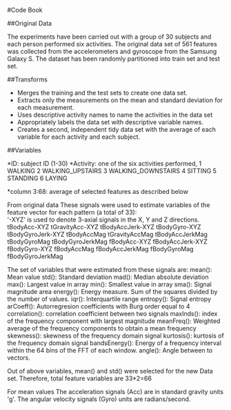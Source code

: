 #Code Book

##Original Data

The experiments have been carried out with a group of 30 subjects and each person performed six activities. The original data set of 561 features was collected from the accelerometers and gyroscope from the Samsung Galaxy S. The dataset has been randomly partitioned into train set and test set.

##Transforms

* Merges the training and the test sets to create one data set.
* Extracts only the measurements on the mean and standard deviation for each measurement.
* Uses descriptive activity names to name the activities in the data set
* Appropriately labels the data set with descriptive variable names. 
* Creates a second, independent tidy data set with the average of each variable for each activity and each subject.

##Variables

*ID: subject ID (1-30)
*Activity: one of the six activities performed, 1 WALKING
 2 WALKING_UPSTAIRS
 3 WALKING_DOWNSTAIRS 
4 SITTING 
5 STANDING 
6 LAYING

*column 3:68: average of selected features as described below

From original data
These signals were used to estimate variables of the feature vector for each pattern (a total of 33):  
'-XYZ' is used to denote 3-axial signals in the X, Y and Z directions.
tBodyAcc-XYZ
tGravityAcc-XYZ
tBodyAccJerk-XYZ
tBodyGyro-XYZ
tBodyGyroJerk-XYZ
tBodyAccMag
tGravityAccMag
tBodyAccJerkMag
tBodyGyroMag
tBodyGyroJerkMag
fBodyAcc-XYZ
fBodyAccJerk-XYZ
fBodyGyro-XYZ
fBodyAccMag
fBodyAccJerkMag
fBodyGyroMag
fBodyGyroJerkMag

The set of variables that were estimated from these signals are: 
mean(): Mean value
std(): Standard deviation
mad(): Median absolute deviation 
max(): Largest value in array
min(): Smallest value in array
sma(): Signal magnitude area
energy(): Energy measure. Sum of the squares divided by the number of values. 
iqr(): Interquartile range 
entropy(): Signal entropy
arCoeff(): Autorregresion coefficients with Burg order equal to 4
correlation(): correlation coefficient between two signals
maxInds(): index of the frequency component with largest magnitude
meanFreq(): Weighted average of the frequency components to obtain a mean frequency
skewness(): skewness of the frequency domain signal 
kurtosis(): kurtosis of the frequency domain signal 
bandsEnergy(): Energy of a frequency interval within the 64 bins of the FFT of each window.
angle(): Angle between to vectors.

Out of above variables, mean() and std() were selected for the new Data set.
Therefore, total feature variables are 33*2=66

For mean values
The acceleration signals (Acc) are in standard gravity units 'g'.
The angular velocity signals (Gyro) units are radians/second. 